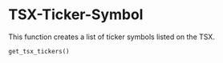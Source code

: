 # TSX-Ticker-Symbol

This function creates a list of ticker symbols listed on the TSX.


```python
get_tsx_tickers()
```
